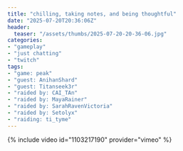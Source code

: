 ```yaml
---
title: "chilling, taking notes, and being thoughtful"
date: "2025-07-20T20:36:06Z"
header:
  teaser: "/assets/thumbs/2025-07-20-20-36-06.jpg"
categories:
- "gameplay"
- "just chatting"
- "twitch"
tags:
- "game: peak"
- "guest: AnihanShard"
- "guest: Titanseek3r"
- "raided by: CAI_TAn"
- "raided by: MayaRainer"
- "raided by: SarahRavenVictoria"
- "raided by: Setolyx"
- "raiding: ti_tyme"
---
```

{% include video id="1103217190" provider="vimeo" %}
